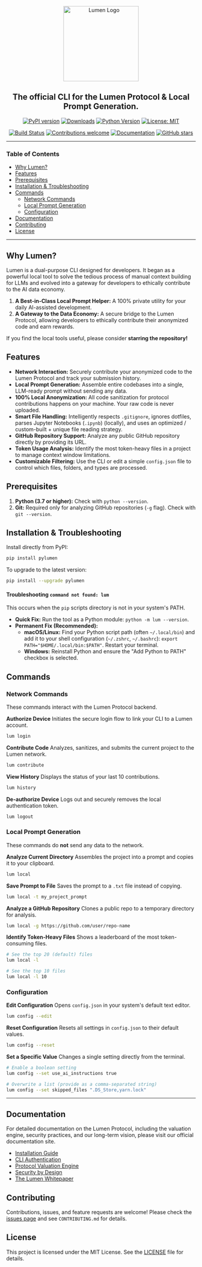 <p align="center">
  <img src="./assets/logo.jpg" alt="Lumen Logo" width="200">
</p>

<h2 align="center">
  The official CLI for the Lumen Protocol & Local Prompt Generation.
</h2>

<p align="center">
    <a href="https://badge.fury.io/py/pylumen"><img src="https://badge.fury.io/py/pylumen.svg" alt="PyPI version"></a>
    <a href="https://pepy.tech/project/pylumen"><img src="https://static.pepy.tech/badge/pylumen" alt="Downloads"></a>
    <a href="https://pypi.org/project/pylumen/"><img src="https://img.shields.io/pypi/pyversions/pylumen.svg" alt="Python Version"></a>
    <a href="https://opensource.org/licenses/MIT"><img src="https://img.shields.io/badge/License-MIT-yellow.svg" alt="License: MIT"></a>
</p>
<p align="center">
    <a href="https://github.com/Far3000-YT/lumen/actions/workflows/release.yaml"><img src="https://github.com/Far3000-YT/lumen/actions/workflows/release.yaml/badge.svg" alt="Build Status"></a>
    <a href="https://github.com/Far3000-YT/lumen/blob/main/CONTRIBUTING.md"><img src="https://img.shields.io/badge/contributions-welcome-brightgreen.svg?style=flat" alt="Contributions welcome"></a>
    <a href="https://lumen.onl/docs/introduction"><img src="https://img.shields.io/badge/docs-lumen.onl-13131A.svg" alt="Documentation"></a>
    <a href="https://github.com/Far3000-YT/lumen/stargazers/"><img src="https://img.shields.io/github/stars/Far3000-YT/lumen.svg?style=social&label=Star" alt="GitHub stars"></a>
</p>

---

### Table of Contents

-   [Why Lumen?](#why-lumen)
-   [Features](#features)
-   [Prerequisites](#prerequisites)
-   [Installation & Troubleshooting](#installation--troubleshooting)
-   [Commands](#commands)
    -   [Network Commands](#network-commands)
    -   [Local Prompt Generation](#local-prompt-generation)
    -   [Configuration](#configuration)
-   [Documentation](#documentation)
-   [Contributing](#contributing)
-   [License](#license)

---

<h2 id="why-lumen">Why Lumen?</h2>

Lumen is a dual-purpose CLI designed for developers. It began as a powerful local tool to solve the tedious process of manual context building for LLMs and evolved into a gateway for developers to ethically contribute to the AI data economy.

1.  **A Best-in-Class Local Prompt Helper:** A 100% private utility for your daily AI-assisted development.
2.  **A Gateway to the Data Economy:** A secure bridge to the Lumen Protocol, allowing developers to ethically contribute their anonymized code and earn rewards.

If you find the local tools useful, please consider **starring the repository!**

<h2 id="features">Features</h2>

*   **Network Interaction:** Securely contribute your anonymized code to the Lumen Protocol and track your submission history.
*   **Local Prompt Generation:** Assemble entire codebases into a single, LLM-ready prompt without sending any data.
*   **100% Local Anonymization:** All code sanitization for protocol contributions happens on your machine. Your raw code is never uploaded.
*   **Smart File Handling:** Intelligently respects `.gitignore`, ignores dotfiles, parses Jupyter Notebooks (`.ipynb`) (locally), and uses an optimized / custom-built + unique file reading strategy.
*   **GitHub Repository Support:** Analyze any public GitHub repository directly by providing its URL.
*   **Token Usage Analysis:** Identify the most token-heavy files in a project to manage context window limitations.
*   **Customizable Filtering:** Use the CLI or edit a simple `config.json` file to control which files, folders, and types are processed.

<h2 id="prerequisites">Prerequisites</h2>

1.  **Python (3.7 or higher):** Check with `python --version`.
2.  **Git:** Required only for analyzing GitHub repositories (`-g` flag). Check with `git --version`.

<h2 id="installation--troubleshooting">Installation & Troubleshooting</h2>

Install directly from PyPI:
```bash
pip install pylumen
```

To upgrade to the latest version:
```bash
pip install --upgrade pylumen
```

#### Troubleshooting `command not found: lum`
This occurs when the `pip` scripts directory is not in your system's PATH.

*   **Quick Fix:** Run the tool as a Python module: `python -m lum --version`.
*   **Permanent Fix (Recommended):**
    *   **macOS/Linux:** Find your Python script path (often `~/.local/bin`) and add it to your shell configuration (`~/.zshrc`, `~/.bashrc`): `export PATH="$HOME/.local/bin:$PATH"`. Restart your terminal.
    *   **Windows:** Reinstall Python and ensure the "Add Python to PATH" checkbox is selected.

<h2 id="commands">Commands</h2>

### Network Commands
These commands interact with the Lumen Protocol backend.

**Authorize Device**
Initiates the secure login flow to link your CLI to a Lumen account.
```bash
lum login
```

**Contribute Code**
Analyzes, sanitizes, and submits the current project to the Lumen network.
```bash
lum contribute
```

**View History**
Displays the status of your last 10 contributions.
```bash
lum history
```

**De-authorize Device**
Logs out and securely removes the local authentication token.
```bash
lum logout
```

### Local Prompt Generation
These commands do **not** send any data to the network.

**Analyze Current Directory**
Assembles the project into a prompt and copies it to your clipboard.
```bash
lum local
```

**Save Prompt to File**
Saves the prompt to a `.txt` file instead of copying.
```bash
lum local -t my_project_prompt
```

**Analyze a GitHub Repository**
Clones a public repo to a temporary directory for analysis.
```bash
lum local -g https://github.com/user/repo-name
```

**Identify Token-Heavy Files**
Shows a leaderboard of the most token-consuming files.
```bash
# See the top 20 (default) files
lum local -l

# See the top 10 files
lum local -l 10
```

<h3 id="configuration">Configuration</h3>

**Edit Configuration**
Opens `config.json` in your system's default text editor.
```bash
lum config --edit
```

**Reset Configuration**
Resets all settings in `config.json` to their default values.
```bash
lum config --reset
```

**Set a Specific Value**
Changes a single setting directly from the terminal.
```bash
# Enable a boolean setting
lum config --set use_ai_instructions true

# Overwrite a list (provide as a comma-separated string)
lum config --set skipped_files ".DS_Store,yarn.lock"
```

---

<h2 id="documentation">Documentation</h2>

For detailed documentation on the Lumen Protocol, including the valuation engine, security practices, and our long-term vision, please visit our official documentation site.

-   [Installation Guide](https://lumen.onl/docs/installation)
-   [CLI Authentication](https://lumen.onl/docs/authentication)
-   [Protocol Valuation Engine](https://lumen.onl/docs/valuation)
-   [Security by Design](https://lumen.onl/docs/security)
-   [The Lumen Whitepaper](https://lumen.onl/docs/whitepaper)

<h2 id="contributing">Contributing</h2>

Contributions, issues, and feature requests are welcome! Please check the [issues page](https://github.com/Far3000-YT/lumen/issues) and see `CONTRIBUTING.md` for details.

<h2 id="license">License</h2>

This project is licensed under the MIT License. See the [LICENSE](./LICENSE) file for details.